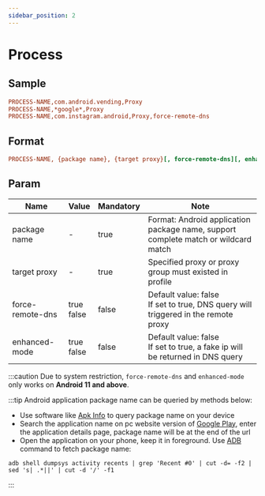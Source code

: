 ```yaml
---
sidebar_position: 2
---
```


# Process

## Sample

```ini
PROCESS-NAME,com.android.vending,Proxy
PROCESS-NAME,*google*,Proxy
PROCESS-NAME,com.instagram.android,Proxy,force-remote-dns
```

## Format

```ini
PROCESS-NAME, {package name}, {target proxy}[, force-remote-dns][, enhanced-mode]
```

## Param

| Name             | Value          | Mandatory | Note                                                                                  |
|------------------|----------------|-----------|---------------------------------------------------------------------------------------|
| package name     | -              | true      | Format: Android application package name, support complete match or wildcard match    |
| target proxy     | -              | true      | Specified proxy or proxy group must existed in profile                                |
| force-remote-dns | true<br/>false | false     | Default value: false<br/>If set to true, DNS query will triggered in the remote proxy |
| enhanced-mode    | true<br/>false | false     | Default value: false<br/>If set to true, a fake ip will be returned in DNS query      |

:::caution
Due to system restriction, `force-remote-dns` and `enhanced-mode` only works on **Android 11 and above**.

:::tip
Android application package name can be queried by methods below:
- Use software like [Apk Info](https://play.google.com/store/apps/details?id=com.wt.apkinfo) to query package name on your device
- Search the application name on pc website version of [Google Play](https://play.google.com), enter the application details page, package name will be at the end of the url
- Open the application on your phone, keep it in foreground. Use [ADB](https://developer.android.com/studio/command-line/adb) command to fetch package name:

```shell
adb shell dumpsys activity recents | grep 'Recent #0' | cut -d= -f2 | sed 's| .*||' | cut -d '/' -f1
```
:::